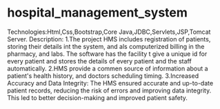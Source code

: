 # hospital_management_system
Technologies:Html,Css,Bootstrap,Core Java,JDBC,Servlets,JSP,Tomcat Server.
Description:
1.The project HMS includes registration of patients, storing their details int the system, and als computerized billing in the pharmacy, and labs. The software has the facility t give a unique id for every patient and stores the details of every patient and the staff automatically.
2.HMS provide a commen source of information about a patient's health history, and doctors scheduling timing.
3.Increased Accuracy and Data Integrity: The HMS ensured accurate and up-to-date patient records, reducing the risk of errors and improving data integrity. This led to better decision-making and improved patient safety.
